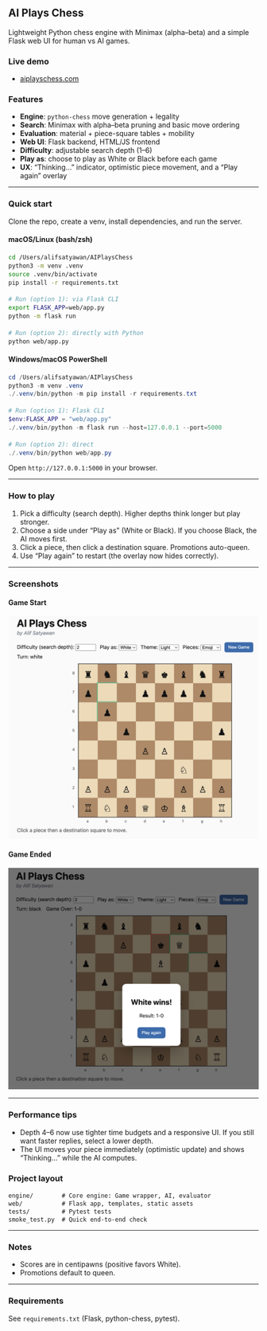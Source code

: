 ## **AI Plays Chess**

Lightweight Python chess engine with Minimax (alpha–beta) and a simple Flask web UI for human vs AI games.

### **Live demo**
- [aiplayschess.com](https://aiplayschess.com/)

### **Features**
- **Engine**: `python-chess` move generation + legality
- **Search**: Minimax with alpha–beta pruning and basic move ordering
- **Evaluation**: material + piece-square tables + mobility
- **Web UI**: Flask backend, HTML/JS frontend
- **Difficulty**: adjustable search depth (1–6)
- **Play as**: choose to play as White or Black before each game
- **UX**: “Thinking…” indicator, optimistic piece movement, and a “Play again” overlay

---

### **Quick start**
Clone the repo, create a venv, install dependencies, and run the server.

#### macOS/Linux (bash/zsh)
```bash
cd /Users/alifsatyawan/AIPlaysChess
python3 -m venv .venv
source .venv/bin/activate
pip install -r requirements.txt

# Run (option 1): via Flask CLI
export FLASK_APP=web/app.py
python -m flask run

# Run (option 2): directly with Python
python web/app.py
```

#### Windows/macOS PowerShell
```powershell
cd /Users/alifsatyawan/AIPlaysChess
python3 -m venv .venv
./.venv/bin/python -m pip install -r requirements.txt

# Run (option 1): Flask CLI
$env:FLASK_APP = "web/app.py"
./.venv/bin/python -m flask run --host=127.0.0.1 --port=5000

# Run (option 2): direct
./.venv/bin/python web/app.py
```

Open `http://127.0.0.1:5000` in your browser.

---

### **How to play**
1. Pick a difficulty (search depth). Higher depths think longer but play stronger.
2. Choose a side under “Play as” (White or Black). If you choose Black, the AI moves first.
3. Click a piece, then click a destination square. Promotions auto-queen.
4. Use “Play again” to restart (the overlay now hides correctly).

---

### **Screenshots**

#### Game Start 
![Start Game](docs/images/startGame.png)

#### Game Ended
![End Game](docs/images/endGame.png)

---

### **Performance tips**
- Depth 4–6 now use tighter time budgets and a responsive UI. If you still want faster replies, select a lower depth.
- The UI moves your piece immediately (optimistic update) and shows “Thinking…” while the AI computes.

### **Project layout**
```
engine/        # Core engine: Game wrapper, AI, evaluator
web/           # Flask app, templates, static assets
tests/         # Pytest tests
smoke_test.py  # Quick end-to-end check
```

---

### **Notes**
- Scores are in centipawns (positive favors White).
- Promotions default to queen.

---

### **Requirements**
See `requirements.txt` (Flask, python-chess, pytest).

